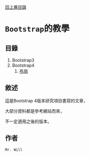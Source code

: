 [回上層目錄](../README.md)

# `Bootstrap`的教學

## **目錄**
01. Bootstrap3
02. Bootstrap4
    01. [布局](02_Bootstrap4/01_布局.md)

## **敘述**
這是Bootstrap 4版本研究項目書寫的文章，

大部分資料都是參考網站而來，

不一定適用之後的版本。

## **作者**
`Mr. Will`
